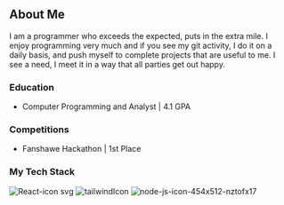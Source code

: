 ## About Me
I am a programmer who exceeds the expected, puts in the extra mile. I enjoy programming very much and if you see my git activity, I do it on a daily basis, and push myself to complete projects that are useful to me. I see a need, I meet it in a way that all parties get out happy.

### Education
- Computer Programming and Analyst | 4.1 GPA

### Competitions
- Fanshawe Hackathon | 1st Place

### My Tech Stack

![React-icon svg](https://github.com/user-attachments/assets/f28b209c-617f-4f79-a732-28eda49a8124)
![tailwindIcon](https://github.com/user-attachments/assets/83302bc3-149c-47d5-a403-cd56c28bea1d)
![node-js-icon-454x512-nztofx17](https://github.com/user-attachments/assets/6965597e-0793-4707-bd76-404a1f09bbd2)
